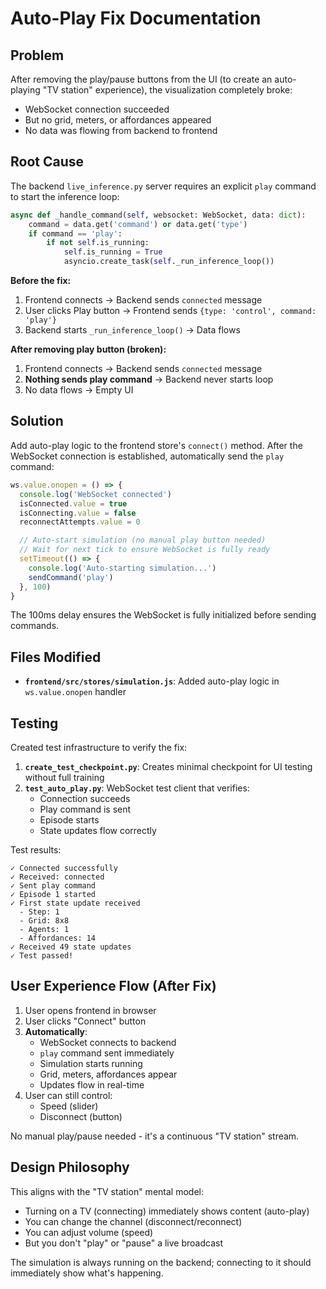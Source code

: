# Auto-Play Fix Documentation

## Problem

After removing the play/pause buttons from the UI (to create an auto-playing "TV station" experience), the visualization completely broke:
- WebSocket connection succeeded
- But no grid, meters, or affordances appeared
- No data was flowing from backend to frontend

## Root Cause

The backend `live_inference.py` server requires an explicit `play` command to start the inference loop:

```python
async def _handle_command(self, websocket: WebSocket, data: dict):
    command = data.get('command') or data.get('type')
    if command == 'play':
        if not self.is_running:
            self.is_running = True
            asyncio.create_task(self._run_inference_loop())
```

**Before the fix:**
1. Frontend connects → Backend sends `connected` message
2. User clicks Play button → Frontend sends `{type: 'control', command: 'play'}`
3. Backend starts `_run_inference_loop()` → Data flows

**After removing play button (broken):**
1. Frontend connects → Backend sends `connected` message
2. **Nothing sends play command** → Backend never starts loop
3. No data flows → Empty UI

## Solution

Add auto-play logic to the frontend store's `connect()` method. After the WebSocket connection is established, automatically send the `play` command:

```javascript
ws.value.onopen = () => {
  console.log('WebSocket connected')
  isConnected.value = true
  isConnecting.value = false
  reconnectAttempts.value = 0

  // Auto-start simulation (no manual play button needed)
  // Wait for next tick to ensure WebSocket is fully ready
  setTimeout(() => {
    console.log('Auto-starting simulation...')
    sendCommand('play')
  }, 100)
}
```

The 100ms delay ensures the WebSocket is fully initialized before sending commands.

## Files Modified

- **`frontend/src/stores/simulation.js`**: Added auto-play logic in `ws.value.onopen` handler

## Testing

Created test infrastructure to verify the fix:

1. **`create_test_checkpoint.py`**: Creates minimal checkpoint for UI testing without full training
2. **`test_auto_play.py`**: WebSocket test client that verifies:
   - Connection succeeds
   - Play command is sent
   - Episode starts
   - State updates flow correctly

Test results:
```
✓ Connected successfully
✓ Received: connected
✓ Sent play command
✓ Episode 1 started
✓ First state update received
  - Step: 1
  - Grid: 8x8
  - Agents: 1
  - Affordances: 14
✓ Received 49 state updates
✓ Test passed!
```

## User Experience Flow (After Fix)

1. User opens frontend in browser
2. User clicks "Connect" button
3. **Automatically**:
   - WebSocket connects to backend
   - `play` command sent immediately
   - Simulation starts running
   - Grid, meters, affordances appear
   - Updates flow in real-time
4. User can still control:
   - Speed (slider)
   - Disconnect (button)

No manual play/pause needed - it's a continuous "TV station" stream.

## Design Philosophy

This aligns with the "TV station" mental model:
- Turning on a TV (connecting) immediately shows content (auto-play)
- You can change the channel (disconnect/reconnect)
- You can adjust volume (speed)
- But you don't "play" or "pause" a live broadcast

The simulation is always running on the backend; connecting to it should immediately show what's happening.
